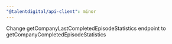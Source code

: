 ```yaml
---
"@talentdigital/api-client": minor
---
```


Change getCompanyLastCompletedEpisodeStatistics endpoint to getCompanyCompletedEpisodeStatistics
